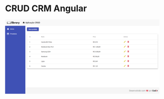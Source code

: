 # CRUD CRM Angular
![alt text](https://github.com/igorcamposdeborba/angular-crud/blob/main/crud-crm.png?raw=true)
